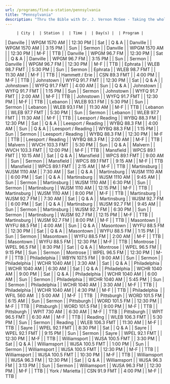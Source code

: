 ```yaml
---
url: /programs/find-a-station/pennsylvania
title: "Pennsylvania"
description: "Thru the Bible with Dr. J. Vernon McGee - Taking the whole Word to the whole world"
---
```





         | City |  | Station |  | Time |  | Day(s) |  | Program |
| Danville |  | WPGM 1570 AM |  | 12:30 PM |  | Sat |  | Q & A |
| Danville |  | WPGM 1570 AM |  | 3:15 PM |  | Sun |  | Sermon |
| Danville |  | WPGM 1570 AM |  | 12:30 PM |  | M-F |  | TTB |
| Danville |  | WPGM 96.7 FM |  | 12:30 PM |  | Sat |  | Q & A |
| Danville |  | WPGM 96.7 FM |  | 3:15 PM |  | Sun |  | Sermon |
| Danville |  | WPGM 96.7 FM |  | 12:30 PM |  | M-F |  | TTB |
| Ephrata |  | WLEB 98.7 FMT |  | 5:30 PM |  | Sun |  | Sermon |
| Ephrata |  | WLEB 98.7 FMT |  | 11:30 AM |  | M-F |  | TTB |
| Hammett / Erie |  | CSN 89.3 FMT |  | 4:00 PM |  | M-F |  | TTB |
| Johnstown |  | WYFQ 91.7 FMT |  | 12:30 PM |  | Sat |  | Q & A |
| Johnstown |  | WYFQ 91.7 FMT |  | 4:00 AM |  | Sun |  | Q & A |
| Johnstown |  | WYFQ 91.7 FMT |  | 1:15 PM |  | Sun |  | Sermon |
| Johnstown |  | WYFQ 91.7 FMT |  | 2:00 AM |  | M-F |  | TTB |
| Johnstown |  | WYFQ 91.7 FMT |  | 12:30 PM |  | M-F |  | TTB |
| Lebanon |  | WLEB 93.1 FM |  | 5:30 PM |  | Sun |  | Sermon |
| Lebanon |  | WLEB 93.1 FM |  | 11:30 AM |  | M-F |  | TTB |
| Lebanon |  | WLEB 97.7 FMT |  | 5:30 PM |  | Sun |  | Sermon |
| Lebanon |  | WLEB 97.7 FMT |  | 11:30 AM |  | M-F |  | TTB |
| Leesport / Reading |  | WYBQ 88.3 FM |  | 12:30 PM |  | Sat |  | Q & A |
| Leesport / Reading |  | WYBQ 88.3 FM |  | 4:00 AM |  | Sun |  | Q & A |
| Leesport / Reading |  | WYBQ 88.3 FM |  | 1:15 PM |  | Sun |  | Sermon |
| Leesport / Reading |  | WYBQ 88.3 FM |  | 12:30 PM |  | M-F |  | TTB |
| Leesport / Reading |  | WYBQ 88.3 FM |  | 2:00 AM |  | M-F |  | TTB |
| Malvern |  | WVCH 103.3 FMT |  | 5:30 PM |  | Sun |  | Q & A |
| Malvern |  | WVCH 103.3 FMT |  | 12:00 PM |  | M-F |  | TTB |
| Mansfield |  | WPCS 89.1 FMT |  | 10:15 AM |  | Sat |  | Q & A |
| Mansfield |  | WPCS 89.1 FMT |  | 9:00 AM |  | Sun |  | Sermon |
| Mansfield |  | WPCS 89.1 FMT |  | 9:15 AM |  | M-F |  | TTB |
| Mansfield |  | WPCS 89.1 FMT |  | 2:15 AM |  | M-F |  | TTB |
| Martinsburg |  | WJSM 1110 AM |  | 7:30 AM |  | Sat |  | Q & A |
| Martinsburg |  | WJSM 1110 AM |  | 6:00 PM |  | Sat |  | Q & A |
| Martinsburg |  | WJSM 1110 AM |  | 9:45 AM |  | Sun |  | Sermon |
| Martinsburg |  | WJSM 1110 AM |  | 6:30 PM |  | Sun |  | Sermon |
| Martinsburg |  | WJSM 1110 AM |  | 12:15 PM |  | M-F |  | TTB |
| Martinsburg |  | WJSM 1110 AM |  | 8:00 PM |  | M-F |  | TTB |
| Martinsburg |  | WJSM 92.7 FM |  | 7:30 AM |  | Sat |  | Q & A |
| Martinsburg |  | WJSM 92.7 FM |  | 6:00 PM |  | Sat |  | Q & A |
| Martinsburg |  | WJSM 92.7 FM |  | 9:45 AM |  | Sun |  | Sermon |
| Martinsburg |  | WJSM 92.7 FM |  | 6:30 PM |  | Sun |  | Sermon |
| Martinsburg |  | WJSM 92.7 FM |  | 12:15 PM |  | M-F |  | TTB |
| Martinsburg |  | WJSM 92.7 FM |  | 8:00 PM |  | M-F |  | TTB |
| Masontown |  | WYFU 88.5 FM |  | 4:00 AM |  | Sun |  | Q & A |
| Masontown |  | WYFU 88.5 FM |  | 12:30 PM |  | Sat |  | Q & A |
| Masontown |  | WYFU 88.5 FM |  | 1:15 PM |  | Sun |  | Sermon |
| Masontown |  | WYFU 88.5 FM |  | 2:00 AM |  | M-F |  | TTB |
| Masontown |  | WYFU 88.5 FM |  | 12:30 PM |  | M-F |  | TTB |
| Montrose |  | WPEL 96.5 FM |  | 8:30 PM |  | Sat |  | Q & A |
| Montrose |  | WPEL 96.5 FM |  | 9:15 PM |  | Sun |  | Sermon |
| Montrose |  | WPEL 96.5 FM |  | 12:30 PM |  | M-F |  | TTB |
| Philadelphia |  | WBYN 107.5 FM |  | 9:00 AM |  | Sun |  | Sermon |
| Philadelphia |  | WCHR 1040 AM |  | 3:30 AM |  | Sat |  | Q & A |
| Philadelphia |  | WCHR 1040 AM |  | 6:30 AM |  | Sat |  | Q & A |
| Philadelphia |  | WCHR 1040 AM |  | 9:00 PM |  | Sat |  | Q & A |
| Philadelphia |  | WCHR 1040 AM |  | 6:00 AM |  | Sun |  | Sermon |
| Philadelphia |  | WCHR 1040 AM |  | 5:45 PM |  | Sun |  | Sermon |
| Philadelphia |  | WCHR 1040 AM |  | 3:30 AM |  | M-F |  | TTB |
| Philadelphia |  | WCHR 1040 AM |  | 4:30 PM |  | M-F |  | TTB |
| Philadelphia  |  | WFIL 560 AM  |  | 5:00 AM  |  | M-F  |  | TTB  |
| Pittsburgh |  | WORD 101.5 FM |  | 6:15 AM |  | Sun |  | Sermon |
| Pittsburgh |  | WORD 101.5 FM |  | 12:30 PM |  | M-F |  | TTB |
| Pittsburgh |  | WORD 101.5 FM |  | 9:00 PM |  | M-F |  | TTB |
| Pittsburgh |  | WPIT 730 AM |  | 6:30 AM |  | M-F |  | TTB |
| Pittsburgh |  | WPIT 96.5 FMT |  | 6:30 AM |  | M-F |  | TTB |
| Reading |  | WLEB 106.3 FMT |  | 5:30 PM |  | Sun |  | Sermon |
| Reading |  | WLEB 106.3 FMT |  | 11:30 AM |  | M-F |  | TTB |
| Sayre |  | WPEL 92.1 FMT |  | 8:30 PM |  | Sat |  | Q & A |
| Sayre |  | WPEL 92.1 FMT |  | 9:15 PM |  | Sun |  | Sermon |
| Sayre |  | WPEL 92.1 FMT |  | 12:30 PM |  | M-F |  | TTB |
| Williamsport |  | WJSA 100.5 FMT |  | 3:30 PM |  | Sat |  | Q & A |
| Williamsport |  | WJSA 100.5 FMT |  | 1:00 PM |  | Sun |  | Sermon |
| Williamsport |  | WJSA 100.5 FMT |  | 12:30 PM |  | M-F |  | TTB |
| Williamsport |  | WJSA 100.5 FMT |  | 10:30 PM |  | M-F |  | TTB |
| Williamsport |  | WJSA 96.3 FM |  | 12:30 PM |  | Sat |  | Q & A |
| Williamsport |  | WJSA 96.3 FM |  | 3:13 PM |  | Sun |  | Sermon |
| Williamsport |  | WJSA 96.3 FM |  | 12:30 PM |  | M-F |  | TTB |
| York / Marietta |  | CSN 91.9 FMT |  | 4:00 PM |  | M-F |  | TTB |

  





